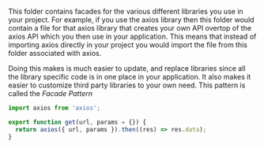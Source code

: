 This folder contains facades for the various different libraries you use in your project. For example, if you use the axios library then this folder would contain a file for that axios library that creates your own API overtop of the axios API which you then use in your application. This means that instead of importing axios directly in your project you would import the file from this folder associated with axios.

Doing this makes is much easier to update, and replace libraries since all the library specific code is in one place in your application. It also makes it easier to customize third party libraries to your own need. This pattern is called the _Facade Pattern_

```js
import axios from 'axios';

export function get(url, params = {}) {
  return axios({ url, params }).then((res) => res.data);
}
```
